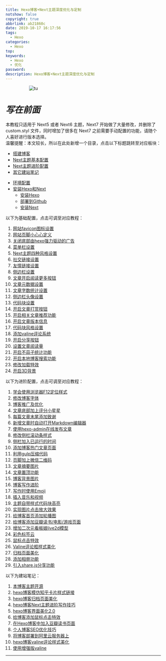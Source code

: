```yaml
---
title: Hexo博客+Next主题深度优化与定制
notshow: false
copyright: true
abbrlink: ab21860c
date: 2019-10-17 16:17:56
tags:
  - Hexo
categories:
  - Hexo
top:
keywords:
  - Hexo
  - 优化
password:
description: Hexo博客+Next主题深度优化与定制
---
```

<div style="max-height:70%;max-width:70%;display:block;margin-left:auto;margin-right:auto">

![tu](https://s2.ax1x.com/2019/11/11/MQtc8S.jpg)
</div>

# *写在前面*
<div class="note warning">
本教程只适用于 Next5 或者 Next6 主题，Next7 开始做了大量修改，并删除了 custom.styl 文件，同时增加了很多在 Next7 之前需要手动配置的功能，请随个人喜好进行版本选择。
</div>
温馨提醒：本文较长，所以在此处新增一个目录，点击以下标题跳转至对应板块：
<div class="tabs">
    <ul class="nav-tabs">
        <li class="tab active"><a href="#-1">搭建博客</a></li>
        <li class="tab"><a href="#-2">Next主题基本配置</a></li>
        <li class="tab"><a href="#-3">Next主题进阶配置</a></li>
        <li class="tab"><a href="#-4">其它建站笔记</a></li>
    </ul>
    <div class="tab-content">
        <div class="tab-pane active" id="-1">
            <ul>
                <li><a href="#环境准备">环境配置</a></li>
                <li><a href="#安装Hexo和Next">安装Hexo和Next</a>
                    <ul>
                        <li><a href="#安装hexo">安装Hexo</a></li>
                        <li><a href="#将Hexo博客部署到Github上">部署到Github</a></li>
                        <li><a href="#安装Next主题">安装Next</a></li>
                    </ul>
                </li>
            </ul>
        </div>
        <div class="tab-pane" id="-2"><p>以下为基础配置，点击可调至对应教程：</p>
            <ol>
                <li><a href="#网站favicon图标设置">网站favicon图标设置</a></li>
                <li><a href="#网站页脚小心心定义">网站页脚小心心定义</a></li>
                <li><a href="#关闭底部由hexo强力驱动的广告">关闭底部由hexo强力驱动的广告</a></li>
                <li><a href="#菜单栏设置">菜单栏设置</a></li>
                <li><a href="#Next主题四种风格设置">Next主题四种风格设置</a></li>
                <li><a href="#社交链接设置">社交链接设置</a></li>
                <li><a href="#友情链接设置">友情链接设置</a></li>
                <li><a href="#侧边栏设置">侧边栏设置</a></li>
                <li><a href="#文章开启阅读更多按钮">文章开启阅读更多按钮</a></li>
                <li><a href="#文章元数据设置">文章元数据设置</a></li>
                <li><a href="#文章字数统计设置">文章字数统计设置</a></li>
                <li><a href="#侧边栏头像设置">侧边栏头像设置</a></li>
                <li><a href="#代码块设置">代码块设置</a></li>
                <li><a href="#开启文章打赏按钮">开启文章打赏按钮</a></li>
                <li><a href="#开启相关文章推荐功能">开启相关文章推荐功能</a></li>
                <li><a href="#开启文章版本信息">开启文章版本信息</a></li>
                <li><a href="#代码块风格设置">代码块风格设置</a></li>
                <li><a href="#添加valine评论系统">添加valine评论系统</a></li>
                <li><a href="#开启分享按钮">开启分享按钮</a></li>
                <li><a href="#设置文章阅读量">设置文章阅读量</a></li>
                <li><a href="#开启不蒜子统计功能">开启不蒜子统计功能</a></li>
                <li><a href="#开启本地博客搜索功能">开启本地博客搜索功能</a></li>
                <li><a href="#修改加载特效">修改加载特效</a></li>
                <li><a href="#开启3D背景">开启3D背景</a></li>
            </ol>
        </div>
        <div class="tab-pane" id="-3"><p>以下为进阶配置，点击可调至对应教程：</p>
            <ol>
                <li><a href="#学会使用浏览器F12定位样式">学会使用浏览器F12定位样式</a></li>
                <li><a href="#修改博客字体">修改博客字体</a></li>
                <li><a href="#博客推广及优化">博客推广及优化</a></li>
                <li><a href="#文章底部加上评分小星星">文章底部加上评分小星星</a></li>
                <li><a href="#每篇文章末尾添加致谢">每篇文章末尾添加致谢</a></li>
                <li><a href="#新增文章时自动打开Markdown编辑器">新增文章时自动打开Markdown编辑器</a></li>
                <li><a href="#使用hexo-admin在线发布文章">使用hexo-admin在线发布文章</a></li>
                <li><a href="#修改侧栏滚动条样式">修改侧栏滚动条样式</a></li>
                <li><a href="#侧栏加入已运行的时间">侧栏加入已运行的时间</a></li>
                <li><a href="#添加博客热门文章页面">添加博客热门文章页面</a></li>
                <li><a href="#利用gulp压缩代码">利用gulp压缩代码</a></li>
                <li><a href="#页脚加上微信二维码">页脚加上微信二维码</a></li>
                <li><a href="#文章摘要图片">文章摘要图片</a></li>
                <li><a href="#文章置顶功能">文章置顶功能</a></li>
                <li><a href="#博客背景图片">博客背景图片</a></li>
                <li><a href="#博客写作进阶">博客写作进阶</a></li>
                <li><a href="#写作时使用Emoji">写作时使用Emoji</a></li>
                <li><a href="#插入音乐和视频">插入音乐和视频</a></li>
                <li><a href="#主题自带样式代码块高亮">主题自带样式代码块高亮</a></li>
                <li><a href="#实现图片点击放大效果">实现图片点击放大效果</a></li>
                <li><a href="#给博客首页添加轮播图">给博客首页添加轮播图</a></li>
                <li><a href="#给博客添加豆瓣读书/电影/游戏页面">给博客添加豆瓣读书/电影/游戏页面</a></li>
                <li><a href="#增加二次元看板娘live2d模型">增加二次元看板娘live2d模型</a></li>
                <li><a href="#彩色标签云">彩色标签云</a></li>
                <li><a href="#鼠标点击特效">鼠标点击特效</a></li>
                <li><a href="#Valine评论框样式美化">Valine评论框样式美化</a></li>
                <li><a href="#归档页面美化">归档页面美化</a></li>
                <li><a href="#添加相册功能">添加相册功能</a></li>
                <li><a href="#引入share.js分享功能">引入share.js分享功能</a></li>
            </ol>
        </div>
        <div class="tab-pane" id="-4"><p>以下为建站笔记：</p>
            <ol>
                <li><a href="https://bestzuo.cn/posts/2843657391.html">本博客主题开源</a></li>
                <li><a href="https://bestzuo.cn/posts/3858317073.html">hexo博客模仿知乎卡片样式链接</a></li>
                <li><a href="https://bestzuo.cn/posts/3746574423.html">hexo博客归档页面美化</a></li>
                <li><a href="https://bestzuo.cn/posts/3147047336.html">hexo博客Next主题进阶写作技巧</a></li>
                <li><a href="https://bestzuo.cn/posts/1689445187.html">hexo博客界面美化2.0</a></li>
                <li><a href="https://bestzuo.cn/posts/446056512.html">给博客添加鼠标点击特效</a></li>
                <li><a href="https://bestzuo.cn/posts/hexo-douban.html">在Hexo博客中加入豆瓣读书页面</a></li>
                <li><a href="https://bestzuo.cn/posts/3078353561.html">个人博客SEO优化技巧</a></li>
                <li><a href="https://bestzuo.cn/posts/fb6b5822.html">将博客部署到阿里云服务器上</a></li>
                <li><a href="https://bestzuo.cn/posts/763113948.html">hexo博客valine评论样式美化</a></li>
                <li><a href="https://bestzuo.cn/posts/3307440964.html">使用增强版valine</a></li>
            </ol>
        </div>
    </div>
</div>

***
